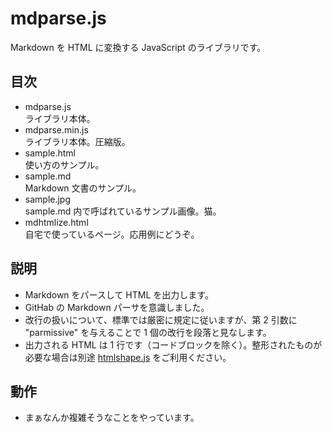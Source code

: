 # mdparse.js
Markdown を HTML に変換する JavaScript のライブラリです。

## 目次
* mdparse.js  
  ライブラリ本体。
* mdparse.min.js  
  ライブラリ本体。圧縮版。
* sample.html  
  使い方のサンプル。
* sample.md  
  Markdown 文書のサンプル。
* sample.jpg  
  sample.md 内で呼ばれているサンプル画像。猫。
* mdhtmlize.html  
  自宅で使っているページ。応用例にどうぞ。

## 説明
* Markdown をパースして HTML を出力します。
* GitHab の Markdown パーサを意識しました。
* 改行の扱いについて、標準では厳密に規定に従いますが、第 2 引数に "parmissive" を与えることで 1 個の改行を段落と見なします。
* 出力される HTML は 1 行です（コードブロックを除く）。整形されたものが必要な場合は別途 [htmlshape.js](https://github.com/satsuki-thyme/htmlshape.js) をご利用ください。

## 動作
* まぁなんか複雑そうなことをやっています。
